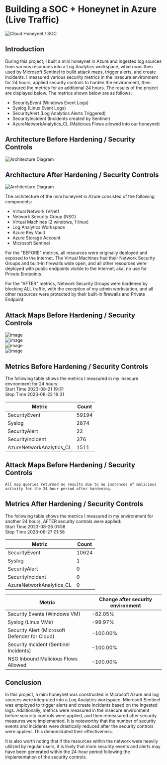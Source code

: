 # Building a SOC + Honeynet in Azure (Live Traffic)
![Cloud Honeynet / SOC](https://i.imgur.com/ZWxe03e.jpg)

## Introduction

During this project, I built a mini honeynet in Azure and ingested log sources from various resources into a Log Analytics workspace, which was then used by Microsoft Sentinel to build attack maps, trigger alerts, and create incidents. I measured various security metrics in the insecure environment for 24 hours, applied security controls to harden the environment, then measured the metrics for an additional 24 hours. The results of the project are displayed below. The metrics shown below are as follows:

- SecurityEvent (Windows Event Logs)
- Syslog (Linux Event Logs)
- SecurityAlert (Log Analytics Alerts Triggered)
- SecurityIncident (Incidents created by Sentinel)
- AzureNetworkAnalytics_CL (Malicious Flows allowed into our honeynet)

## Architecture Before Hardening / Security Controls
![Architecture Diagram](https://i.imgur.com/aBDwnKb.jpg)

## Architecture After Hardening / Security Controls
![Architecture Diagram](https://i.imgur.com/YQNa9Pp.jpg)

The architecture of the mini honeynet in Azure consisted of the following components:

- Virtual Network (VNet)
- Network Security Group (NSG)
- Virtual Machines (2 windows, 1 linux)
- Log Analytics Workspace
- Azure Key Vault
- Azure Storage Account
- Microsoft Sentinel

For the "BEFORE" metrics, all resources were originally deployed and exposed to the internet. The Virtual Machines had their Network Security Groups and built-in firewalls wide open, and all other resources were deployed with public endpoints visible to the Internet; aka, no use for Private Endpoints.

For the "AFTER" metrics, Network Security Groups were hardened by blocking ALL traffic, with the exception of my admin workstation, and all other resources were protected by their built-in firewalls and Private Endpoint.

## Attack Maps Before Hardening / Security Controls<br>
![image](https://github.com/AjayBery/Azure-SOC/assets/143306721/299f4599-8430-414c-8f52-b103e652c957)<br>
![image](https://github.com/AjayBery/Azure-SOC/assets/143306721/43b2934a-f61f-4a94-9ac0-a456288d36f2)<br>
![image](https://github.com/AjayBery/Azure-SOC/assets/143306721/71c954ce-7a3f-4b5a-9b61-08ed34e75cd5)<br>
![image](https://github.com/AjayBery/Azure-SOC/assets/143306721/7c9355ed-52d4-40d3-a077-2445349ce301)<br>



## Metrics Before Hardening / Security Controls

The following table shows the metrics I measured in my insecure environment for 24 hours:<br>
Start Time 2023-08-21 19:31<br>
Stop Time 2023-08-22 19:31<br>

| Metric                   | Count
| ------------------------ | -----
| SecurityEvent            | 59194
| Syslog                   | 2874
| SecurityAlert            | 22
| SecurityIncident         | 376
| AzureNetworkAnalytics_CL | 1511

## Attack Maps Before Hardening / Security Controls

```All map queries returned no results due to no instances of malicious activity for the 24 hour period after hardening.```

## Metrics After Hardening / Security Controls

The following table shows the metrics I measured in my environment for another 24 hours, AFTER security controls were applied:<br>
Start Time 2023-08-26 01:58<br>
Stop Time	2023-08-27 01:58<br>

| Metric                   | Count
| ------------------------ | -----
| SecurityEvent            | 10624
| Syslog                   | 1
| SecurityAlert            | 0
| SecurityIncident         | 0
| AzureNetworkAnalytics_CL | 0


| Metric                                        | Change after security environment
| ----------------------------------------------| ---------------------------------
| Security Events (Windows VM)                  | -82.05%
| Syslog (Linux VMs)                            | -99.97%
| Security Alert (Microsoft Defender for Cloud) | -100.00%
| Security Incident (Sentinel Incidents)        | -100.00%
| NSG Inbound Malicious Flows Allowed           | -100.00%


## Conclusion

In this project, a mini honeynet was constructed in Microsoft Azure and log sources were integrated into a Log Analytics workspace. Microsoft Sentinel was employed to trigger alerts and create incidents based on the ingested logs. Additionally, metrics were measured in the insecure environment before security controls were applied, and then remeasured after security measures were implemented. It is noteworthy that the number of security events and incidents were drastically reduced after the security controls were applied. This demonstrated their effectiveness.

It is also worth noting that if the resources within the network were heavily utilized by regular users, it is likely that more security events and alerts may have been generated within the 24-hour period following the implementation of the security controls.
